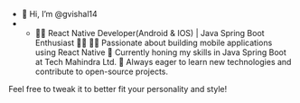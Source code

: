 - 👋 Hi, I’m @gvishal14
- - 👀🌟 React Native Developer(Android & IOS) | Java Spring Boot Enthusiast 🌟👀
👨‍💻 Passionate about building mobile applications using React Native
🔧 Currently honing my skills in Java Spring Boot at Tech Mahindra Ltd.
🚀 Always eager to learn new technologies and contribute to open-source projects.

Feel free to tweak it to better fit your personality and style!
